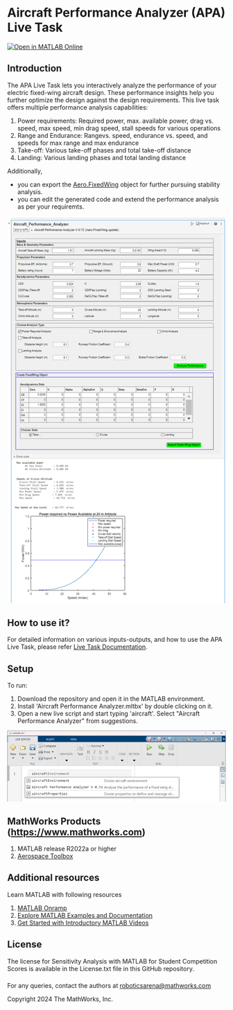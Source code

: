 # Aircraft Performance Analyzer (APA) Live Task

<!-- [![View <File Exchange Title> on File Exchange](https://www.mathworks.com/matlabcentral/images/matlab-file-exchange.svg)]()  --> 

[![Open in MATLAB Online](https://www.mathworks.com/images/responsive/global/open-in-matlab-online.svg)](https://matlab.mathworks.com/open/github/v1?repo=mathworks/Aircraft-Performance-Analyzer-APA-Live-Task) 
<!-- Add this icon to the README if this repo also appears on File Exchange via the "Connect to GitHub" feature --> 



## Introduction

The APA Live Task lets you interactively analyze the performance of your electric fixed-wing aircraft design. These performance insights help you further optimize the design against the design requirements.
This live task offers multiple performance analysis capabilities:
1. Power requirements:  Required power, max. available power, drag vs. speed, max speed, min drag speed, stall speeds for various operations
2. Range and Endurance: Rangevs. speed, endurance vs. speed, and speeds for max range and max endurance
3. Take-off: Various take-off phases and total take-off distance
4. Landing: Various landing phases and total landing distance
   
Additionally,
-   you can export the [Aero.FixedWing](https://in.mathworks.com/help/aerotbx/ug/aero.fixedwing-class.html) object for further pursuing stability analysis.
-   you can edit the generated code and extend the performance analysis as per your requiremts. 

<tr>
<td> <img src="Images/APA.png" alt="APA Live Task" width="600px"/> </td> </tr>

## How to use it?
For detailed information on various inputs-outputs, and how to use the APA Live Task, please refer [Live Task Documentation](Live_Task_Documentation.md).  


## Setup
To run: 
1. Download the repository and open it in the MATLAB environment.
2. Install 'Aircraft Performance Analyzer.mltbx' by double clicking on it.
3. Open a new live script and start typing 'aircraft'. Select "Aircraft Performance Analyzer" from suggestions.
<td> <img src="Images/Search_APA.png" alt="APA Search" width="600px""/> </td>


## MathWorks Products (https://www.mathworks.com)
<!--- Make sure you have a License.txt within your Repo --->
1. MATLAB release R2022a or higher
2. [Aerospace Toolbox](https://in.mathworks.com/help/aerotbx/)


## Additional resources
Learn MATLAB with following resources
1. [MATLAB Onramp](https://matlabacademy.mathworks.com/details/matlab-onramp/gettingstarted)
2. [Explore MATLAB  Examples and Documentation](https://in.mathworks.com/help/matlab/getting-started-with-matlab.html)
3. [Get Started with Introductory MATLAB Videos](https://in.mathworks.com/videos.html#matlabgetstarted)

## License
<!--- Make sure you have a License.txt within your Repo --->

The license for Sensitivity Analysis with MATLAB for Student Competition Scores is available in the License.txt file in this GitHub repository.




### 


For any queries, contact the authors at roboticsarena@mathworks.com
<!--- Make sure you have a License.txt within your Repo --->




<!--- Make sure you have a License.txt within your Repo --->
Copyright 2024 The MathWorks, Inc.



